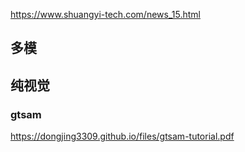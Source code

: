 https://www.shuangyi-tech.com/news_15.html


## 多模 


## 纯视觉

### gtsam
https://dongjing3309.github.io/files/gtsam-tutorial.pdf
